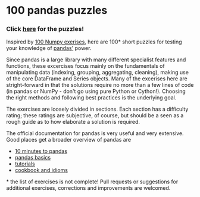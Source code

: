 # 100 pandas puzzles

### Click [here](https://github.com/ajcr/100-pandas-puzzles/blob/master/100-pandas-puzzles.ipynb) for the puzzles!

Inspired by [100 Numpy exerises](https://github.com/rougier/numpy-100), here are 100* short puzzles for testing your knowledge of [pandas'](http://pandas.pydata.org/) power.

Since pandas is a large library with many different specialist features and functions, these excercises focus mainly on the fundamentals of manipulating data (indexing, grouping, aggregating, cleaning), making use of the core DataFrame and Series objects. Many of the excerises here are stright-forward in that the solutions require no more than a few lines of code (in pandas or NumPy - don't go using pure Python or Cython!). Choosing the right methods and following best practices is the underlying goal.

The exercises are loosely divided in sections. Each section has a difficulty rating; these ratings are subjective, of course, but should be a seen as a rough guide as to how elaborate a solution is required.

The official documentation for pandas is very useful and very extensive. Good places get a broader overview of pandas are

- [10 minutes to pandas](http://pandas.pydata.org/pandas-docs/version/0.17.0/10min.html)
- [pandas basics](http://pandas.pydata.org/pandas-docs/version/0.17.0/basics.html)
- [tutorials](http://pandas.pydata.org/pandas-docs/stable/tutorials.html)
- [cookbook and idioms](http://pandas.pydata.org/pandas-docs/version/0.17.0/cookbook.html#cookbook)

\* the list of exercises is not complete! Pull requests or suggestions for additional exercises, corrections and improvements are welcomed.
